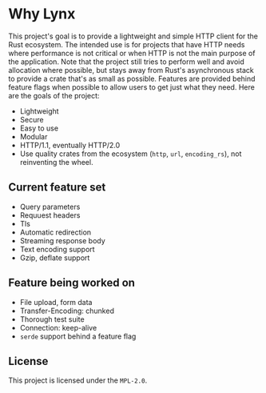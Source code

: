 # Why Lynx
This project's goal is to provide a lightweight and simple HTTP client for the Rust ecosystem. The intended use is for
projects that have HTTP needs where performance is not critical or when HTTP is not the main purpose of the application.
Note that the project still tries to perform well and avoid allocation where possible, but stays away from Rust's
asynchronous stack to provide a crate that's as small as possible. Features are provided behind feature flags when
possible to allow users to get just what they need. Here are the goals of the project:
* Lightweight
* Secure
* Easy to use
* Modular
* HTTP/1.1, eventually HTTP/2.0
* Use quality crates from the ecosystem (`http`, `url`, `encoding_rs`), not reinventing the wheel.

## Current feature set
* Query parameters
* Requuest headers
* Tls
* Automatic redirection
* Streaming response body
* Text encoding support
* Gzip, deflate support

## Feature being worked on
* File upload, form data
* Transfer-Encoding: chunked
* Thorough test suite
* Connection: keep-alive
* `serde` support behind a feature flag

## License
This project is licensed under the `MPL-2.0`.
